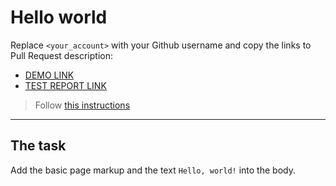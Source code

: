 # Hello world
Replace `<your_account>` with your Github username and copy the links to Pull Request description:
- [DEMO LINK](https://illavodonis.github.io/layout_hello-world/)
- [TEST REPORT LINK](https://illavodonis.github.io/layout_hello-world/report/html_report/)

> Follow [this instructions](https://mate-academy.github.io/layout_task-guideline/#how-to-solve-the-layout-tasks-on-github)
___

## The task
Add the basic page markup and the text `Hello, world!` into the body.
